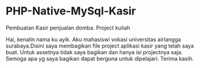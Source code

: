 # PHP-Native-MySql-Kasir
Pembuatan Kasir penjualan domba. Project kuliah

Hai, kenalin nama ku ayik. Aku mahasiswi vokasi universitas airlangga surabaya.Disini saya membagikan file project aplikasi kasir yang telah saya buat. Untuk assetnya tidak saya bagikan dan hanya isi projectnya saja. Semoga apa yg saya bagikan dapat berguna untuk dipelajari. Terima kasih.
